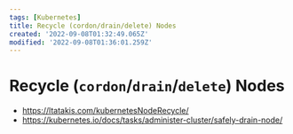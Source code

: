 ```yaml
---
tags: [Kubernetes]
title: Recycle (cordon/drain/delete) Nodes
created: '2022-09-08T01:32:49.065Z'
modified: '2022-09-08T01:36:01.259Z'
---
```


# Recycle (`cordon`/`drain`/`delete`) Nodes

* https://ltatakis.com/kubernetesNodeRecycle/
* https://kubernetes.io/docs/tasks/administer-cluster/safely-drain-node/

